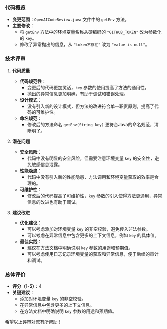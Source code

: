  
### 代码概览
- **变更范围**：`OpenAICodeReview.java` 文件中的 `getEnv` 方法。
- **主要修改**：
  - 将 `getEnv` 方法中的环境变量名称从硬编码的 `"GITHUB_TOKEN"` 改为参数化的 `key`。
  - 修改了异常抛出的信息，从 `"token不存在"` 改为 `"value is null"`。

### 技术评审
1. **代码质量**
   - **代码规范性**：
     - 变更后的代码更加灵活，`key` 参数的使用提高了方法的通用性。
     - 抛出的异常信息更加明确，有助于调试和错误处理。
   - **设计模式**：
     - 没有引入新的设计模式，但方法的改进符合单一职责原则，提高了代码的可维护性。
   - **命名规范**：
     - 修改后的方法命名 `getEnv(String key)` 更符合Java的命名规范，清晰明了。

2. **潜在问题**
   - **安全风险**：
     - 代码中没有明显的安全风险，但需要注意环境变量 `key` 的安全性，避免敏感信息泄露。
   - **性能隐患**：
     - 代码中没有引入新的性能隐患，方法调用和环境变量获取的效率是合理的。
   - **可维护性**：
     - 修改后的代码提高了可维护性，`key` 参数的引入使得方法更通用，异常信息的改进也有助于调试。

3. **建议改进**
   - **优化建议**：
     - 可以考虑添加对环境变量 `key` 的非空校验，避免传入非法参数。
     - 可以考虑在异常信息中包含更多的上下文信息，例如 `key` 的具体值。
   - **最佳实践**：
     - 建议在方法文档中明确说明 `key` 参数的用途和预期值。
     - 可以考虑使用日志记录环境变量的获取和异常信息，便于后续的审计和调试。

### 总体评价
- **评分（1-5）**：4
- **关键建议**：
  - 添加对环境变量 `key` 的非空校验。
  - 在异常信息中包含更多的上下文信息。
  - 在方法文档中明确说明 `key` 参数的用途和预期值。

希望以上评审对您有所帮助！